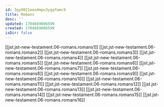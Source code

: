 ```yaml
---
id: 3gy0821eea4mpu3ygqfwmc9
title: Romans
desc: ''
updated: 1704669006599
created: 1704669006599
isDir: false
---
```

[[jst.jst-new-testament.06-romans.romans1]]
[[jst.jst-new-testament.06-romans.romans2]]
[[jst.jst-new-testament.06-romans.romans3]]
[[jst.jst-new-testament.06-romans.romans4]]
[[jst.jst-new-testament.06-romans.romans5]]
[[jst.jst-new-testament.06-romans.romans6]]
[[jst.jst-new-testament.06-romans.romans7]]
[[jst.jst-new-testament.06-romans.romans8]]
[[jst.jst-new-testament.06-romans.romans9]]
[[jst.jst-new-testament.06-romans.romans10]]
[[jst.jst-new-testament.06-romans.romans11]]
[[jst.jst-new-testament.06-romans.romans12]]
[[jst.jst-new-testament.06-romans.romans13]]
[[jst.jst-new-testament.06-romans.romans14]]
[[jst.jst-new-testament.06-romans.romans15]]
[[jst.jst-new-testament.06-romans.romans16]]
